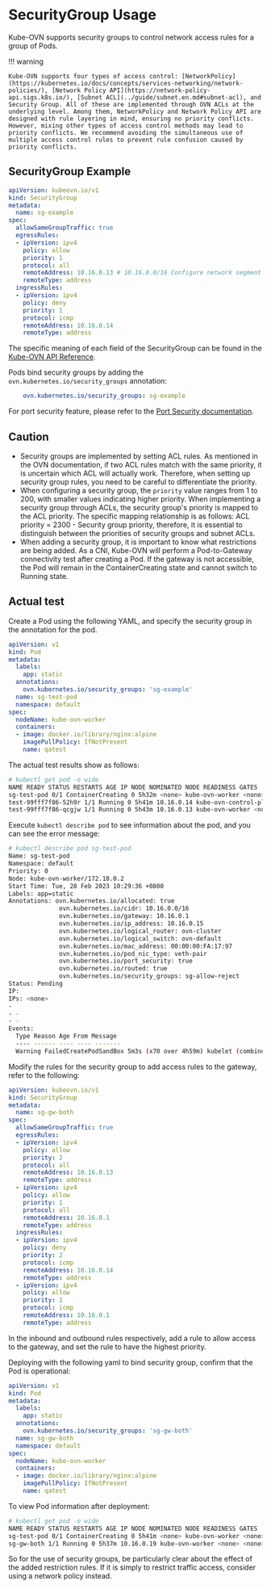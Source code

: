 # SecurityGroup Usage

Kube-OVN supports security groups to control network access rules for a group of Pods.

!!! warning

    Kube-OVN supports four types of access control: [NetworkPolicy](https://kubernetes.io/docs/concepts/services-networking/network-policies/), [Network Policy API](https://network-policy-api.sigs.k8s.io/), [Subnet ACL](../guide/subnet.en.md#subnet-acl), and Security Group. All of these are implemented through OVN ACLs at the underlying level. Among them, NetworkPolicy and Network Policy API are designed with rule layering in mind, ensuring no priority conflicts. However, mixing other types of access control methods may lead to priority conflicts. We recommend avoiding the simultaneous use of multiple access control rules to prevent rule confusion caused by priority conflicts.

## SecurityGroup Example

```yaml
apiVersion: kubeovn.io/v1
kind: SecurityGroup
metadata:
  name: sg-example
spec:
  allowSameGroupTraffic: true
  egressRules:
  - ipVersion: ipv4
    policy: allow
    priority: 1
    protocol: all
    remoteAddress: 10.16.0.13 # 10.16.0.0/16 Configure network segment
    remoteType: address
  ingressRules:
  - ipVersion: ipv4
    policy: deny
    priority: 1
    protocol: icmp
    remoteAddress: 10.16.0.14
    remoteType: address
```

The specific meaning of each field of the SecurityGroup can be found in the [Kube-OVN API Reference](../reference/kube-ovn-api.en.md).

Pods bind security groups by adding the `ovn.kubernetes.io/security_groups` annotation:

```yaml
    ovn.kubernetes.io/security_groups: sg-example
```

For port security feature, please refer to the [Port Security documentation](../guide/port-security.en.md).

## Caution

- Security groups are implemented by setting ACL rules. As mentioned in the OVN documentation, if two ACL rules match with the same priority, it is uncertain which ACL will actually work. Therefore, when setting up security group rules, you need to be careful to differentiate the priority.
- When configuring a security group, the `priority` value ranges from 1 to 200, with smaller values indicating higher priority. When implementing a security group through ACLs, the security group's priority is mapped to the ACL priority. The specific mapping relationship is as follows: ACL priority = 2300 - Security group priority, therefore, it is essential to distinguish between the priorities of security groups and subnet ACLs.
- When adding a security group, it is important to know what restrictions are being added. As a CNI, Kube-OVN will perform a Pod-to-Gateway connectivity test after creating a Pod. If the gateway is not accessible, the Pod will remain in the ContainerCreating state and cannot switch to Running state.

## Actual test

Create a Pod using the following YAML, and specify the security group in the annotation for the pod.

```yaml
apiVersion: v1
kind: Pod
metadata:
  labels:
    app: static
  annotations:
    ovn.kubernetes.io/security_groups: 'sg-example'
  name: sg-test-pod
  namespace: default
spec:
  nodeName: kube-ovn-worker
  containers:
  - image: docker.io/library/nginx:alpine
    imagePullPolicy: IfNotPresent
    name: qatest
```

The actual test results show as follows:

```bash
# kubectl get pod -o wide
NAME READY STATUS RESTARTS AGE IP NODE NOMINATED NODE READINESS GATES
sg-test-pod 0/1 ContainerCreating 0 5h32m <none> kube-ovn-worker <none> <none>
test-99fff7f86-52h9r 1/1 Running 0 5h41m 10.16.0.14 kube-ovn-control-plane <none> <none>
test-99fff7f86-qcgjw 1/1 Running 0 5h43m 10.16.0.13 kube-ovn-worker <none> <none>
```

Execute `kubectl describe pod` to see information about the pod, and you can see the error message:

```bash
# kubectl describe pod sg-test-pod
Name: sg-test-pod
Namespace: default
Priority: 0
Node: kube-ovn-worker/172.18.0.2
Start Time: Tue, 28 Feb 2023 10:29:36 +0800
Labels: app=static
Annotations: ovn.kubernetes.io/allocated: true
              ovn.kubernetes.io/cidr: 10.16.0.0/16
              ovn.kubernetes.io/gateway: 10.16.0.1
              ovn.kubernetes.io/ip_address: 10.16.0.15
              ovn.kubernetes.io/logical_router: ovn-cluster
              ovn.kubernetes.io/logical_switch: ovn-default
              ovn.kubernetes.io/mac_address: 00:00:00:FA:17:97
              ovn.kubernetes.io/pod_nic_type: veth-pair
              ovn.kubernetes.io/port_security: true
              ovn.kubernetes.io/routed: true
              ovn.kubernetes.io/security_groups: sg-allow-reject
Status: Pending
IP:
IPs: <none>
-
- -
- -
Events:
  Type Reason Age From Message
  ---- ------ ---- ---- -------
  Warning FailedCreatePodSandBox 5m3s (x70 over 4h59m) kubelet (combined from similar events): Failed to create pod sandbox: rpc error: code = Unknown desc = failed to setup network for sandbox "40636e0c7f1ade5500fa958486163d74f2e2300051a71522a9afd7ba0538afb6": plugin type="kube-ovn" failed ( add): RPC failed; request ip return 500 configure nic failed 10.16.0.15 network not ready after 200 ping 10.16.0.1
```

Modify the rules for the security group to add access rules to the gateway, refer to the following:

```yaml
apiVersion: kubeovn.io/v1
kind: SecurityGroup
metadata:
  name: sg-gw-both
spec:
  allowSameGroupTraffic: true
  egressRules:
  - ipVersion: ipv4
    policy: allow
    priority: 2
    protocol: all
    remoteAddress: 10.16.0.13
    remoteType: address
  - ipVersion: ipv4
    policy: allow
    priority: 1
    protocol: all
    remoteAddress: 10.16.0.1
    remoteType: address
  ingressRules:
  - ipVersion: ipv4
    policy: deny
    priority: 2
    protocol: icmp
    remoteAddress: 10.16.0.14
    remoteType: address
  - ipVersion: ipv4
    policy: allow
    priority: 1
    protocol: icmp
    remoteAddress: 10.16.0.1
    remoteType: address
```

In the inbound and outbound rules respectively, add a rule to allow access to the gateway, and set the rule to have the highest priority.

Deploying with the following yaml to bind security group, confirm that the Pod is operational:

```yaml
apiVersion: v1
kind: Pod
metadata:
  labels:
    app: static
  annotations:
    ovn.kubernetes.io/security_groups: 'sg-gw-both'
  name: sg-gw-both
  namespace: default
spec:
  nodeName: kube-ovn-worker
  containers:
  - image: docker.io/library/nginx:alpine
    imagePullPolicy: IfNotPresent
    name: qatest
```

To view Pod information after deployment:

```bash
# kubectl get pod -o wide
NAME READY STATUS RESTARTS AGE IP NODE NOMINATED NODE READINESS GATES
sg-test-pod 0/1 ContainerCreating 0 5h41m <none> kube-ovn-worker <none> <none>
sg-gw-both 1/1 Running 0 5h37m 10.16.0.19 kube-ovn-worker <none> <none>
```

So for the use of security groups, be particularly clear about the effect of the added restriction rules. If it is simply to restrict traffic access, consider using a network policy instead.
